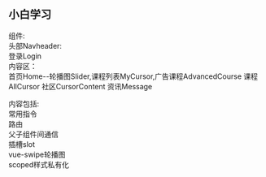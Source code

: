 小白学习
------------------
组件:  
头部Navheader:  
    登录Login  
内容区：  
    首页Home--轮播图Slider,课程列表MyCursor,广告课程AdvancedCourse
    课程AllCursor
    社区CursorContent
    资讯Message

内容包括:  
常用指令  
路由  
父子组件间通信  
插槽slot  
vue-swipe轮播图  
scoped样式私有化  
